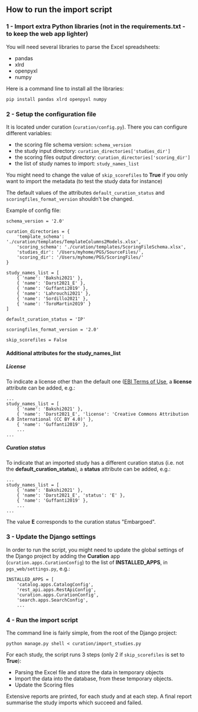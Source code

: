 ## How to run the import script

### 1 - Import extra Python libraries (not in the requirements.txt - to keep the web app lighter)
You will need several libraries to parse the Excel spreadsheets:
* pandas
* xlrd
* openpyxl
* numpy

Here is a command line to install all the libraries:
```
pip install pandas xlrd openpyxl numpy
```


### 2 - Setup the configuration file
It is located under curation (`curation/config.py`). There you can configure different variables:
* the scoring file schema version: `schema_version`
* the study input directory: `curation_directories['studies_dir']`
* the scoring files output directory: `curation_directories['scoring_dir']`
* the list of study names to import: `study_names_list`

You might need to change the value of `skip_scorefiles` to **True** if you only want to import the metadata (to test the study data for instance)

The default values of the attributes `default_curation_status` and `scoringfiles_format_version` shouldn't be changed.

Example of config file:
```
schema_version = '2.0'

curation_directories = {
    'template_schema': './curation/templates/TemplateColumns2Models.xlsx',
    'scoring_schema': './curation/templates/ScoringFileSchema.xlsx',
    'studies_dir': '/Users/myhome/PGS/SourceFiles/',
    'scoring_dir': '/Users/myhome/PGS/ScoringFiles/'
}

study_names_list = [
    { 'name': 'Bakshi2021' },
    { 'name': 'Darst2021_E' },
    { 'name': 'Guffanti2019' },
    { 'name': 'Lahrouchi2021' },
    { 'name': 'Sordillo2021' },
    { 'name': 'ToroMartin2019' }
]

default_curation_status = 'IP'

scoringfiles_format_version = '2.0'

skip_scorefiles = False
```

#### Additional attributes for the study_names_list

##### License
To indicate a license other than the default one ([EBI Terms of Use](https://www.ebi.ac.uk/about/terms-of-use/), a **license** attribute can be added, e.g.:
```
...
study_names_list = [
    { 'name': 'Bakshi2021' },
    { 'name': 'Darst2021_E', 'license': 'Creative Commons Attribution 4.0 International (CC BY 4.0)' },
    { 'name': 'Guffanti2019' },
    ...
...
```

##### Curation status
To indicate that an imported study has a different curation status (i.e. not the **default_curation_status**), a **status** attribute can be added, e.g.:
```
...
study_names_list = [
    { 'name': 'Bakshi2021' },
    { 'name': 'Darst2021_E', 'status': 'E' },
    { 'name': 'Guffanti2019' },
    ...
...
```
The value **E** corresponds to the curation status "Embargoed".


### 3 - Update the Django settings
In order to run the script, you might need to update the global settings of the Django project by adding the **Curation** app (`curation.apps.CurationConfig`) to the list of **INSTALLED_APPS**, in `pgs_web/settings.py`, e.g.:
```
INSTALLED_APPS = [
    'catalog.apps.CatalogConfig',
    'rest_api.apps.RestApiConfig',
    'curation.apps.CurationConfig',
    'search.apps.SearchConfig',
    ...
```


### 4 - Run the import script
The command line is fairly simple, from the root of the Django project:
```
python manage.py shell < curation/import_studies.py
```

For each study, the script runs 3 steps (only 2 if `skip_scorefiles` is set to **True**):
* Parsing the Excel file and store the data in temporary objects
* Import the data into the database, from these temporary objects.
* Update the Scoring files

Extensive reports are printed, for each study and at each step.
A final report summarise the study imports which succeed and failed.
